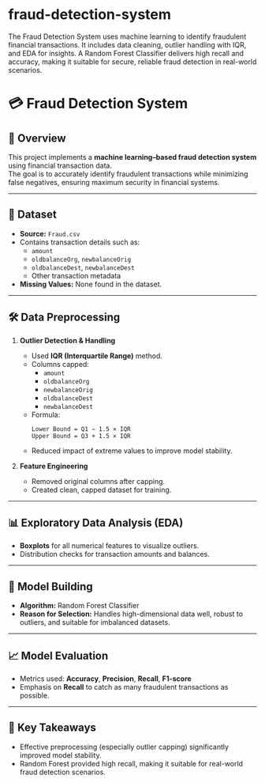 # fraud-detection-system
The Fraud Detection System uses machine learning to identify fraudulent financial transactions. It includes data cleaning, outlier handling with IQR, and EDA for insights. A Random Forest Classifier delivers high recall and accuracy, making it suitable for secure, reliable fraud detection in real-world scenarios.
# 💳 Fraud Detection System

## 📌 Overview
This project implements a **machine learning–based fraud detection system** using financial transaction data.  
The goal is to accurately identify fraudulent transactions while minimizing false negatives, ensuring maximum security in financial systems.

---

## 📂 Dataset
- **Source:** `Fraud.csv`
- Contains transaction details such as:
  - `amount`
  - `oldbalanceOrg`, `newbalanceOrig`
  - `oldbalanceDest`, `newbalanceDest`
  - Other transaction metadata
- **Missing Values:** None found in the dataset.

---

## 🛠 Data Preprocessing
1. **Outlier Detection & Handling**
   - Used **IQR (Interquartile Range)** method.
   - Columns capped:
     - `amount`
     - `oldbalanceOrg`
     - `newbalanceOrig`
     - `oldbalanceDest`
     - `newbalanceDest`
   - Formula:
     ```
     Lower Bound = Q1 − 1.5 × IQR
     Upper Bound = Q3 + 1.5 × IQR
     ```
   - Reduced impact of extreme values to improve model stability.

2. **Feature Engineering**
   - Removed original columns after capping.
   - Created clean, capped dataset for training.

---

## 📊 Exploratory Data Analysis (EDA)
- **Boxplots** for all numerical features to visualize outliers.
- Distribution checks for transaction amounts and balances.

---

## 🤖 Model Building
- **Algorithm:** Random Forest Classifier
- **Reason for Selection:** Handles high-dimensional data well, robust to outliers, and suitable for imbalanced datasets.

---

## 📈 Model Evaluation
- Metrics used: **Accuracy**, **Precision**, **Recall**, **F1-score**
- Emphasis on **Recall** to catch as many fraudulent transactions as possible.

---

## 🚀 Key Takeaways
- Effective preprocessing (especially outlier capping) significantly improved model stability.
- Random Forest provided high recall, making it suitable for real-world fraud detection scenarios.

